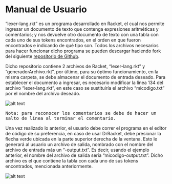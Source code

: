 # Manual de Usuario
“lexer-lang.rkt” es un programa desarrollado en Racket, el cual nos permite ingresar un documento de texto que contenga expresiones aritméticas y comentarios; y nos devuelve otro documento de texto con una tabla con cada uno de sus tokens encontrados, en el orden en que fueron encontrados e indicando de qué tipo son.
Todos los archivos necesarios para hacer funcionar dicho programa se pueden descargar haciendo fork del siguiente [repositorio de Github](https://github.com/sofhdez/lexer-3.2.git).

Dicho repositorio contiene 2 archivos de Racket, “lexer-lang.rkt” y “generadorArchivo.rkt”, por último, para su óptimo funcionamiento, en la misma carpeta, se debe almacenar el documento de entrada deseado. 
Para establecer el documento a ingresar, es necesario modificar la línea 134 del archivo “lexer-lang.rkt”, en este caso se sustituiría el archivo “micodigo.txt” por el nombre del archivo deseado.

![alt text](image.jpg)

<samp>Nota: para reconocer los comentarios se debe de hacer un salto de línea al terminar el comentario.</samp>

Una vez realizado lo anterior, el usuario debe correr el programa en el editor de código de su preferencia, en caso de usar DrRacket, debe presionar la flecha verde ubicada en la parte superior derecha de la ventana. Esto le generará al usuario un archivo de salida, nombrado con el nombre del archivo de entrada más un “-output.txt”. Es decir, usando el ejemplo anterior, el nombre del archivo de salida sería “micodigo-output.txt”. Dicho archivo es el que contiene la tabla con cada uno de sus tokens encontrados, mencionada anteriormente.

![alt text](image.jpg)
